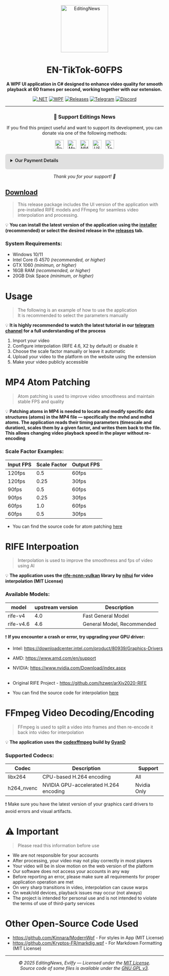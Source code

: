 
<div align="center">

<img src="https://github.com/EditingSource.png" width="150" alt="EditingNews" />

</div>

<h1 align="center">EN-TikTok-60FPS</h1>
<div align="center">

<b>A WPF UI application in C# designed to enhance video quality for smooth playback at 60 frames per second, working together with our extension.</b>

[![.NET](https://img.shields.io/badge/.NET-9.0-blue.svg)](https://dotnet.microsoft.com/) 
[![WPF](https://img.shields.io/badge/WPF-UI-lightgrey.svg)](https://learn.microsoft.com/dotnet/desktop/wpf/) 
[![Releases](https://img.shields.io/github/v/release/EditingSource/EN-TikTok-60FPS?include_prereleases)](https://github.com/EditingNews/EN-TikTok-60FPS/releases)
[![Telegram](https://img.shields.io/badge/Telegram-Channel-blue.svg?logo=telegram)](https://t.me/editing_news) 
[![Discord](https://img.shields.io/badge/Discord-Server-7289DA.svg?logo=discord)](https://discord.gg/usVCEAPyF8)

</div>

---

<div align="center">

### 💖 Support Editings News

If you find this project useful and want to support its development, you can donate via one of the following methods:
<!-- Бейджи в ряд -->
<div style="display: flex; gap: 12px; justify-content: center; margin-bottom: 12px;">
  <img src="https://img.shields.io/badge/PayPal-%23FFC439.svg?style=for-the-badge&logo=paypal&logoColor=white" alt="PayPal" height="28" />
  <img src="https://img.shields.io/badge/Monobank-%230083FF.svg?style=for-the-badge&logo=visa&logoColor=white" alt="Monobank" height="28" />
  <img src="https://img.shields.io/badge/МИР-%23285A98.svg?style=for-the-badge&logo=mir&logoColor=white" alt="МИР (RU)" height="28" />
  <img src="https://img.shields.io/badge/USDT-%2300FF00.svg?style=for-the-badge&logo=tether&logoColor=white" alt="USDT" height="28" />
  <img src="https://img.shields.io/badge/Toncoin-%23000000.svg?style=for-the-badge&logo=toncoin&logoColor=white" alt="Toncoin" height="28" />
</div>

<!-- Реквизиты под бейджами -->
<div style="background:#e0e0e0; padding: 12px 16px; border-radius: 6px; max-width: 600px; margin: 16px auto 0; text-align: left; user-select: text;">
  <details>
    <summary style="cursor:pointer; user-select:none; font-weight: 600; margin-bottom: 8px;">Our Payment Details</summary>
    <ul style="margin: 8px 0 0 16px; padding: 0; list-style: none; font-family: monospace; font-size: 14px;">
      <strong>PayPal:</strong> <code>yoomoney2010@gmail.com</code><br>
      <strong>Monobank (Visa):</strong> <code>4441 1144 8118 1137</code><br>
      <strong>МИР (RU):</strong> <code>2204 1201 1755 8540</code><br>
      <strong>USDT (TRC20):</strong> <code>TNXzbveQq7LUaoDGhCrgdp9DqY5VHgPMcp</code><br>
      <strong>Toncoin:</strong> <code>UQBm45oB1lioZi9RB7Zj8wJPgJanZPHb6QeH9DUD9UhugRzc</code><br>
    </ul>
  </details>
</div>

*Thank you for your support! 🙏*
</div>







## [Download](https://github.com/EditingSource/EN-TikTok-60FPS/releases/download/1.2.5/EN-Tiktok60FPS.Installer.exe)
> This release package includes the UI version of the application with pre-installed RIFE models and FFmpeg for seamless video interpolation and processing.

💡 <b>You can install the latest version of the application using the [installer](https://github.com/EditingSource/EN-TikTok-60FPS/releases/download/1.2.5/EN-Tiktok60FPS.Installer.exe) (recommended) or select the desired release in the [releases](https://github.com/EditingSource/EN-TikTok-60FPS/releases) tab.</b>

### System Requirements:
* Windows 10/11
* Intel Core i5 4570  _(recommended, or higher)_
* GTX 1060  _(minimun, or higher)_
* 16GB RAM  _(recommended, or higher)_
* 20GB Disk Space  _(minimum, or higher)_

# Usage
> The following is an example of how to use the application<br>
> It is recommended to select the parameters manually

💡 <b>It is highly recommended to watch the latest tutorial in our [telegram channel](https://t.me/editing_news) for a full understanding of the process</b>

1. Import your video
2. Configure interpolation (RIFE 4.6, X2 by default) or disable it
3. Choose the scale factor manually or leave it automatic
4. Upload your video to the platform on the website using the extension
5. Make your video publicly accessible

# MP4 Atom Patching
> Atom patching is used to improve video smoothness and maintain stable FPS and quality

💡 <b>Patching atoms in MP4 is needed to locate and modify specific data structures (atoms) in the MP4 file — specifically the mvhd and mdhd atoms. The application reads their timing parameters (timescale and duration), scales them by a given factor, and writes them back to the file. This allows changing video playback speed in the player without re-encoding</b>

### Scale Factor Examples:
| Input FPS | Scale Factor | Output FPS | 
|---|---|---|
| 120fps | 0.5 | 60fps |
| 120fps | 0.25 | 30fps |
| 90fps | 0.5 | 60fps |
| 90fps | 0.25 | 30fps |
| 60fps | 1.0 | 60fps |
| 60fps | 0.5 | 30fps |

* You can find the source code for atom patching [here](https://github.com/EditingSource/EN-TikTok-60FPS/blob/main/src/VideoPatcher.cs)

# RIFE Interpoation
> Interpolation is used to improve the smoothness and fps of video using AI

💡 <b>The application uses the [rife-ncnn-vulkan](https://github.com/nihui/rife-ncnn-vulkan) library by [nihui](https://github.com/nihui/) for video interpolation (MIT License)</b>

### Available Models:
| model | upstream version | Description |
|---|---|---|
| rife-v4 | 4.0 | Fast General Model |
| rife-v4.6 | 4.6 | General Model, Recommended | 

❗ <b>If you encounter a crash or error, try upgrading your GPU driver:</b>

* Intel: https://downloadcenter.intel.com/product/80939/Graphics-Drivers
* AMD: https://www.amd.com/en/support
* NVIDIA: https://www.nvidia.com/Download/index.aspx <br><br>

* Original RIFE Project - https://github.com/hzwer/arXiv2020-RIFE<br> 
* You can find the source code for interpolation [here](https://github.com/EditingSource/EN-TikTok-60FPS/blob/main/src/VideoInterpolator.cs)<br>


# FFmpeg Video Decoding/Encoding
> FFmpeg is used to split a video into frames and then re-encode it back into video for interpolation

💡 <b>The application uses the [codexffmpeg](https://github.com/GyanD/codexffmpeg) build by [GyanD](https://github.com/GyanD/)</b>

### Supported Codecs:
| Codec | Description | Support |
|---|---|---|
| libx264 |	CPU-based H.264 encoding | All |
| h264_nvenc |	NVIDIA GPU-accelerated H.264 encoding | Nvidia Only

❗ Make sure you have the latest version of your graphics card drivers to avoid errors and visual artifacts.

# ⚠️ Important
> Please read this information before use

* We are not responsible for your accounts
* After processing, your video may not play correctly in most players
* Your video will be in slow motion on the web version of the platform
* Our software does not access your accounts in any way
* Before reporting an error, please make sure all requirements for proper application operation are met
* On very sharp transitions in video, interpolation can cause warps
* On weak/old devices, playback issues may occur (not always)
* The project is intended for personal use and is not intended to violate the terms of use of third-party services
  
# Other Open-Source Code Used

* https://github.com/Kinnara/ModernWpf - For styles in App (MIT License)
* https://github.com/Kryptos-FR/markdig.wpf - For Markdown Formatting (MIT License)

---
  
<div align="center">
  <em>© 2025 EditingNews, Evilfy — Licensed under the <a href="https://opensource.org/licenses/MIT">MIT License</a>.<br>
  Source code of some files is available under the <a href="https://www.gnu.org/licenses/gpl-3.0.html">GNU GPL v3</a>.</em>
</div>


